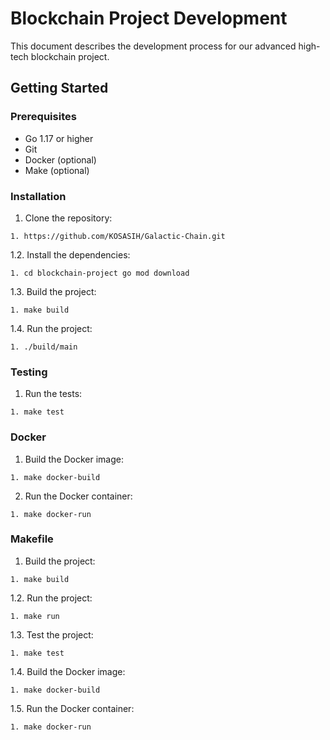 # Blockchain Project Development

This document describes the development process for our advanced high-tech blockchain project.

## Getting Started

### Prerequisites

- Go 1.17 or higher
- Git
- Docker (optional)
- Make (optional)

### Installation

1. Clone the repository:
```
1. https://github.com/KOSASIH/Galactic-Chain.git
```

1.2. Install the dependencies:
```
1. cd blockchain-project go mod download
```

1.3. Build the project:
```
1. make build
```

1.4. Run the project:
```
1. ./build/main
```


### Testing

1. Run the tests:
```
1. make test
```


### Docker

1. Build the Docker image:
```
1. make docker-build
```

2. Run the Docker container:
```
1. make docker-run
```


### Makefile

1. Build the project:
```
1. make build
```

1.2. Run the project:
```
1. make run
```

1.3. Test the project:
```
1. make test
```

1.4. Build the Docker image:
```
1. make docker-build
```

1.5. Run the Docker container:
```
1. make docker-run
```


   
